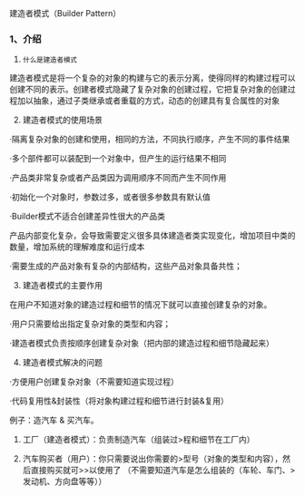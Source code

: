建造者模式（Builder Pattern）

### 1、介绍

1. `什么是建造者模式`

建造者模式是将一个复杂的对象的构建与它的表示分离，使得同样的构建过程可以创建不同的表示。创建者模式隐藏了复杂对象的创建过程，它把复杂对象的创建过程加以抽象，通过子类继承或者重载的方式，动态的创建具有复合属性的对象

2. 建造者模式的使用场景

·隔离复杂对象的创建和使用，相同的方法，不同执行顺序，产生不同的事件结果

·多个部件都可以装配到一个对象中，但产生的运行结果不相同

·产品类非常复杂或者产品类因为调用顺序不同而产生不同作用

·初始化一个对象时，参数过多，或者很多参数具有默认值

·Builder模式不适合创建差异性很大的产品类

产品内部变化复杂，会导致需要定义很多具体建造者类实现变化，增加项目中类的数量，增加系统的理解难度和运行成本

·需要生成的产品对象有复杂的内部结构，这些产品对象具备共性；

3. 建造者模式的主要作用

在用户不知道对象的建造过程和细节的情况下就可以直接创建复杂的对象。

·用户只需要给出指定复杂对象的类型和内容；

·建造者模式负责按顺序创建复杂对象（把内部的建造过程和细节隐藏起来）

4. 建造者模式解决的问题

·方便用户创建复杂对象（不需要知道实现过程）

·代码复用性&封装性（将对象构建过程和细节进行封装&复用）

例子：造汽车 & 买汽车。

1. 工厂（建造者模式）：负责制造汽车（组装过>程和细节在工厂内）

2. 汽车购买者（用户）：你只需要说出你需要的>型号（对象的类型和内容），然后直接购买就可>>以使用了
（不需要知道汽车是怎么组装的（车轮、车门、>发动机、方向盘等等））

